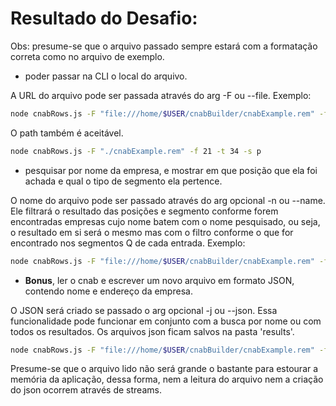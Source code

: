 # Resultado do Desafio:

Obs: presume-se que o arquivo passado sempre estará com a formatação correta como no arquivo de exemplo.

* poder passar na CLI o local do arquivo.

A URL do arquivo pode ser passada através do arg -F ou --file.
Exemplo: 
```bash
node cnabRows.js -F "file:///home/$USER/cnabBuilder/cnabExample.rem" -f 21 -t 34 -s p
```

O path também é aceitável.
```bash
node cnabRows.js -F "./cnabExample.rem" -f 21 -t 34 -s p
```

* pesquisar por nome da empresa, e mostrar em que posição que ela foi achada e qual o tipo de segmento ela pertence.

O nome do arquivo pode ser passado através do arg opcional -n ou --name. Ele filtrará o resultado das posições e segmento conforme forem encontradas empresas cujo nome batem com o nome pesquisado, ou seja, o resultado em si será o mesmo mas com o filtro conforme o que for encontrado nos segmentos Q de cada entrada. 
Exemplo: 
```bash
node cnabRows.js -F "file:///home/$USER/cnabBuilder/cnabExample.rem" -f 21 -t 34 -s p -n Rede
```

* **Bonus**, ler o cnab e escrever um novo arquivo em formato JSON, contendo nome e endereço da empresa.

O JSON será criado se passado o arg opcional -j ou --json. Essa funcionalidade pode funcionar em conjunto com a busca por nome ou com todos os resultados. Os arquivos json ficam salvos na pasta 'results'.
```bash
node cnabRows.js -F "file:///home/$USER/cnabBuilder/cnabExample.rem" -f 21 -t 34 -s p -n Rede -j
```

Presume-se que o arquivo lido não será grande o bastante para estourar a memória da aplicação, dessa forma, nem a leitura do arquivo nem a criação do json ocorrem através de streams.

